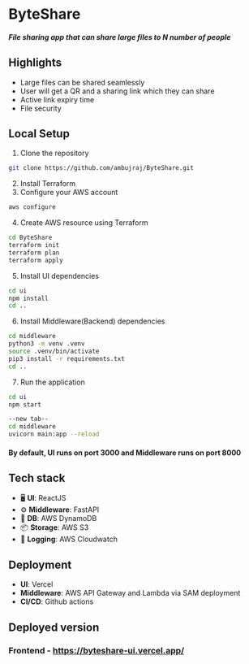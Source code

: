 # ByteShare

##### File sharing app that can share large files to N number of people

## Highlights
- Large files can be shared seamlessly
- User will get a QR and a sharing link which they can share
- Active link expiry time
- File security
  
## Local Setup
1. Clone the repository
```bash
git clone https://github.com/ambujraj/ByteShare.git
```
2. Install Terraform
3. Configure your AWS account
```bash
aws configure
```
4. Create AWS resource using Terraform
```bash
cd ByteShare
terraform init
terraform plan
terraform apply
```
5. Install UI dependencies
```bash
cd ui
npm install
cd ..
```
6. Install Middleware(Backend) dependencies
```bash
cd middleware
python3 -m venv .venv
source .venv/bin/activate
pip3 install -r requirements.txt
cd ..
```
7. Run the application
```bash
cd ui
npm start

--new tab--
cd middleware
uvicorn main:app --reload
```

#### By default, UI runs on port **3000** and Middleware runs on port **8000**

## Tech stack
- 🖥️ **UI**: ReactJS
- ⚙️ **Middleware**: FastAPI
- 💾 **DB**: AWS DynamoDB
- 📦 **Storage**: AWS S3
- 📒 **Logging**: AWS Cloudwatch

## Deployment
- **UI**: Vercel
- **Middleware**: AWS API Gateway and Lambda via SAM deployment
- **CI/CD**: Github actions

## Deployed version
### Frontend - https://byteshare-ui.vercel.app/